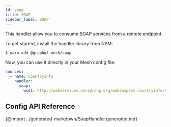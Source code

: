 ```yaml
---
id: soap
title: SOAP
sidebar_label: SOAP
---
```


This handler allow you to consume SOAP services from a remote endpoint.

To get started, install the handler library from NPM:

```
$ yarn add @graphql-mesh/soap
```

Now, you can use it directly in your Mesh config file:

```yml
sources:
  - name: CountryInfo
    handler:
      soap:
        wsdl: http://webservices.oorsprong.org/websamples.countryinfo/CountryInfoService.wso?WSDL
```

## Config API Reference

{@import ../generated-markdown/SoapHandler.generated.md}
